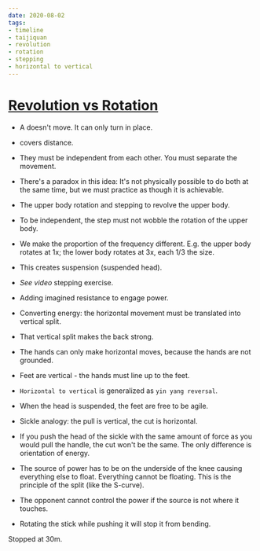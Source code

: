 ```yaml
---
date: 2020-08-02
tags:
- timeline
- taijiquan
- revolution
- rotation
- stepping
- horizontal to vertical
---
```


# [Revolution vs Rotation](http://practicalmethod.com/2010/11/revolution-vs-rotation-online-video/)

* A <rotation> doesn't move.  It can only turn in place.
* <revolution> covers distance.
* They must be independent from each other.  You must separate the movement.
* There's a paradox in this idea:  It's not physically possible to do both at the same time, but we must practice as though it is achievable.
* The upper body rotation and stepping to revolve the upper body.
* To be independent, the step must not wobble the rotation of the upper body.
* We make the proportion of the frequency different.  E.g. the upper body rotates at 1x; the lower body rotates at 3x, each 1/3 the size.
* This creates suspension (suspended head).
* *See video* stepping exercise.

* Adding imagined resistance to engage power.
* Converting energy: the horizontal movement must be translated into vertical split.
* That vertical split makes the back strong.
* The hands can only make horizontal moves, because the hands are not grounded.
* Feet are vertical - the hands must line up to the feet.
* `Horizontal to vertical` is generalized as `yin yang reversal`.
* When the head is suspended, the feet are free to be agile.

* Sickle analogy: the pull is vertical, the cut is horizontal.
* If you push the head of the sickle with the same amount of force as you would pull the handle, the cut won't be the same.  The only difference is orientation of energy.
* The source of power has to be on the underside of the knee causing everything else to float.  Everything cannot be floating.  This is the principle of the split (like the S-curve).
* The opponent cannot control the power if the source is not where it touches.
* Rotating the stick while pushing it will stop it from bending.

Stopped at 30m.
